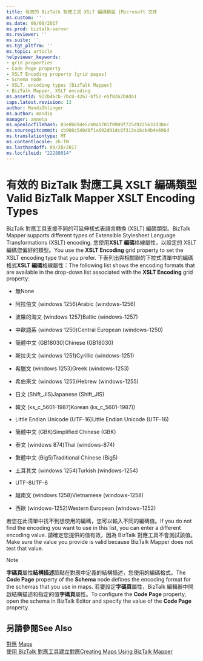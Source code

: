 ```yaml
---
title: 有效的 BizTalk 對應工具 XSLT 編碼類型 |Microsoft 文件
ms.custom: ''
ms.date: 06/08/2017
ms.prod: biztalk-server
ms.reviewer: ''
ms.suite: ''
ms.tgt_pltfrm: ''
ms.topic: article
helpviewer_keywords:
- grid properties
- Code Page property
- XSLT Encoding property [grid pages]
- Schema node
- XSLT, encoding types [BizTalk Mapper]
- BizTalk Mapper, XSLT encoding
ms.assetid: 922b46cb-7bc8-4267-bf52-e5f0262b8da1
caps.latest.revision: 13
author: MandiOhlinger
ms.author: mandia
manager: anneta
ms.openlocfilehash: 83e8b69de5c60a1701f0989f725d9225633d38ec
ms.sourcegitcommit: cb908c540d8f1a692d01dc8f313e16cb4b4e696d
ms.translationtype: MT
ms.contentlocale: zh-TW
ms.lasthandoff: 09/20/2017
ms.locfileid: "22288014"
---
```

# <a name="valid-biztalk-mapper-xslt-encoding-types"></a><span data-ttu-id="96357-102">有效的 BizTalk 對應工具 XSLT 編碼類型</span><span class="sxs-lookup"><span data-stu-id="96357-102">Valid BizTalk Mapper XSLT Encoding Types</span></span>
<span data-ttu-id="96357-103">BizTalk 對應工具支援不同的可延伸樣式表語言轉換 (XSLT) 編碼類型。</span><span class="sxs-lookup"><span data-stu-id="96357-103">BizTalk Mapper supports different types of Extensible Stylesheet Language Transformations (XSLT) encoding.</span></span> <span data-ttu-id="96357-104">您使用**XSLT 編碼**格線屬性，以設定的 XSLT 編碼您偏好的類型。</span><span class="sxs-lookup"><span data-stu-id="96357-104">You use the **XSLT Encoding** grid property to set the XSLT encoding type that you prefer.</span></span> <span data-ttu-id="96357-105">下表列出與相關聯的下拉式清單中的編碼格式**XSLT 編碼**格線屬性：</span><span class="sxs-lookup"><span data-stu-id="96357-105">The following list shows the encoding formats that are available in the drop-down list associated with the **XSLT Encoding** grid property:</span></span>  
  
-   <span data-ttu-id="96357-106">無</span><span class="sxs-lookup"><span data-stu-id="96357-106">None</span></span>  
  
-   <span data-ttu-id="96357-107">阿拉伯文 (windows 1256)</span><span class="sxs-lookup"><span data-stu-id="96357-107">Arabic (windows-1256)</span></span>  
  
-   <span data-ttu-id="96357-108">波羅的海文 (windows 1257)</span><span class="sxs-lookup"><span data-stu-id="96357-108">Baltic (windows-1257)</span></span>  
  
-   <span data-ttu-id="96357-109">中歐語系 (windows 1250)</span><span class="sxs-lookup"><span data-stu-id="96357-109">Central European (windows-1250)</span></span>  
  
-   <span data-ttu-id="96357-110">簡體中文 (GB18030)</span><span class="sxs-lookup"><span data-stu-id="96357-110">Chinese (GB18030)</span></span>  
  
-   <span data-ttu-id="96357-111">斯拉夫文 (windows 1251)</span><span class="sxs-lookup"><span data-stu-id="96357-111">Cyrillic (windows-1251)</span></span>  
  
-   <span data-ttu-id="96357-112">希臘文 (windows 1253)</span><span class="sxs-lookup"><span data-stu-id="96357-112">Greek (windows-1253)</span></span>  
  
-   <span data-ttu-id="96357-113">希伯來文 (windows 1255)</span><span class="sxs-lookup"><span data-stu-id="96357-113">Hebrew (windows-1255)</span></span>  
  
-   <span data-ttu-id="96357-114">日文 (Shift_JIS)</span><span class="sxs-lookup"><span data-stu-id="96357-114">Japanese (Shift_JIS)</span></span>  
  
-   <span data-ttu-id="96357-115">韓文 (ks_c_5601-1987)</span><span class="sxs-lookup"><span data-stu-id="96357-115">Korean (ks_c_5601-1987))</span></span>  
  
-   <span data-ttu-id="96357-116">Little Endian Unicode (UTF-16)</span><span class="sxs-lookup"><span data-stu-id="96357-116">Little Endian Unicode (UTF-16)</span></span>  
  
-   <span data-ttu-id="96357-117">簡體中文 (GBK)</span><span class="sxs-lookup"><span data-stu-id="96357-117">Simplified Chinese (GBK)</span></span>  
  
-   <span data-ttu-id="96357-118">泰文 (windows 874)</span><span class="sxs-lookup"><span data-stu-id="96357-118">Thai (windows-874)</span></span>  
  
-   <span data-ttu-id="96357-119">繁體中文 (Big5)</span><span class="sxs-lookup"><span data-stu-id="96357-119">Traditional Chinese (Big5)</span></span>  
  
-   <span data-ttu-id="96357-120">土耳其文 (windows 1254)</span><span class="sxs-lookup"><span data-stu-id="96357-120">Turkish (windows-1254)</span></span>  
  
-   <span data-ttu-id="96357-121">UTF-8</span><span class="sxs-lookup"><span data-stu-id="96357-121">UTF-8</span></span>  
  
-   <span data-ttu-id="96357-122">越南文 (windows 1258)</span><span class="sxs-lookup"><span data-stu-id="96357-122">Vietnamese (windows-1258)</span></span>  
  
-   <span data-ttu-id="96357-123">西歐 (windows-1252)</span><span class="sxs-lookup"><span data-stu-id="96357-123">Western European (windows-1252)</span></span>  
  
 <span data-ttu-id="96357-124">若您在此清單中找不到想使用的編碼，您可以輸入不同的編碼值。</span><span class="sxs-lookup"><span data-stu-id="96357-124">If you do not find the encoding you want to use in this list, you can enter a different encoding value.</span></span> <span data-ttu-id="96357-125">請確定您提供的值有效，因為 BizTalk 對應工具不會測試該值。</span><span class="sxs-lookup"><span data-stu-id="96357-125">Make sure the value you provide is valid because BizTalk Mapper does not test that value.</span></span>  
  
> [!NOTE]
>  <span data-ttu-id="96357-126">**字碼頁**屬性**結構描述**節點在對應中定義的結構描述，您使用的編碼格式。</span><span class="sxs-lookup"><span data-stu-id="96357-126">The **Code Page** property of the **Schema** node defines the encoding format for the schemas that you use in maps.</span></span> <span data-ttu-id="96357-127">若要設定**字碼頁**屬性，BizTalk 編輯器中開啟結構描述和指定的值**字碼頁**屬性。</span><span class="sxs-lookup"><span data-stu-id="96357-127">To configure the **Code Page** property, open the schema in BizTalk Editor and specify the value of the **Code Page** property.</span></span>  
  
## <a name="see-also"></a><span data-ttu-id="96357-128">另請參閱</span><span class="sxs-lookup"><span data-stu-id="96357-128">See Also</span></span>  
 <span data-ttu-id="96357-129">[對應](../core/maps.md) </span><span class="sxs-lookup"><span data-stu-id="96357-129">[Maps](../core/maps.md) </span></span>  
 [<span data-ttu-id="96357-130">使用 BizTalk 對應工具建立對應</span><span class="sxs-lookup"><span data-stu-id="96357-130">Creating Maps Using BizTalk Mapper</span></span>](../core/creating-maps-using-biztalk-mapper.md)